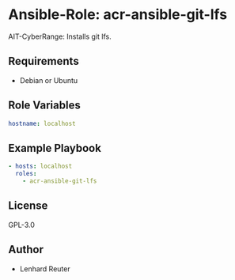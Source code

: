 # Ansible-Role: acr-ansible-git-lfs

AIT-CyberRange: Installs git lfs. 


## Requirements

- Debian or Ubuntu 

## Role Variables

```yaml
hostname: localhost

```

## Example Playbook

```yaml
- hosts: localhost
  roles:
    - acr-ansible-git-lfs
```

## License

GPL-3.0

## Author

- Lenhard Reuter